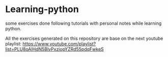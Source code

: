 # Learning-python
some exercises done following tutorials with personal notes while learning python.

All the exercises generated on this repository are base on the next youtube playlist:
https://www.youtube.com/playlist?list=PLU8oAlHdN5BlvPxziopYZRd55pdqFwkeS
